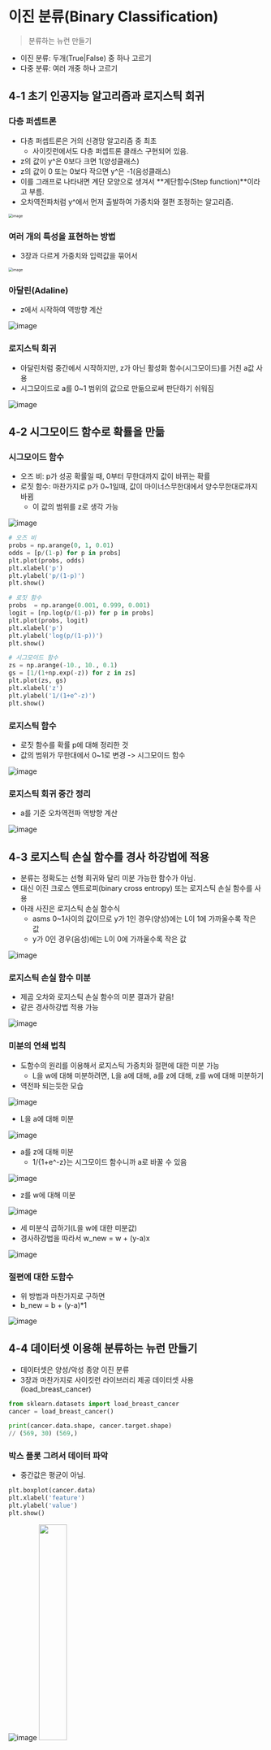 # 이진 분류(Binary Classification)

> 분류하는 뉴런 만들기

- 이진 분류: 두개(True|False) 중 하나 고르기
- 다중 분류: 여러 개중 하나 고르기

## 4-1 초기 인공지능 알고리즘과 로지스틱 회귀

### 다층 퍼셉트론

- 다층 퍼셉트론은 거의 신경망 알고리즘 중 최초
  - 사이킷런에서도 다층 퍼셉트론 클래스 구현되어 있음.
- z의 값이 y^은 0보다 크면 1(양성클래스)
- z의 값이 0 또는 0보다 작으면 y^은 -1(음성클래스)
- 이를 그래프로 나타내면 계단 모양으로 생겨서 **계단함수(Step function)**이라고 부름.
- 오차역전파처럼 y^에서 먼저 출발하여 가중치와 절편 조정하는 알고리즘.

<img src="https://user-images.githubusercontent.com/47033052/105458293-9aca5580-5ccb-11eb-94d5-8ffcd9fe0c69.png" alt="image" style="zoom:50%;" />



### 여러 개의 특성을 표현하는 방법

- 3장과 다르게 가중치와 입력값을 묶어서

<img src="https://user-images.githubusercontent.com/47033052/105461579-c996fa80-5cd0-11eb-9f14-5a434df1cbf3.png" alt="image" style="zoom:50%;" />



### 아달린(Adaline)

- z에서 시작하여 역방향 계산

![image](https://user-images.githubusercontent.com/47033052/105462036-6bb6e280-5cd1-11eb-80f4-d2296ba5bb2f.png)

### 로지스틱 회귀

- 아달린처럼 중간에서 시작하지만, z가 아닌 활성화 함수(시그모이드)를 거친 a값 사용
- 시그모이드로 a를 0~1 범위의 값으로 만듦으로써 판단하기 쉬워짐

![image](https://user-images.githubusercontent.com/47033052/105462479-057e8f80-5cd2-11eb-937c-4fc795d9f1d1.png)



## 4-2 시그모이드 함수로 확률을 만듦

### 시그모이드 함수

- 오즈 비: p가 성공 확률일 때, 0부터 무한대까지 값이 바뀌는 확률
- 로짓 함수: 마찬가지로 p가 0~1일때, 값이 마이너스무한대에서 양수무한대로까지 바뀜
  - 이 값의 범위를 z로 생각 가능

![image](https://user-images.githubusercontent.com/47033052/105463104-eaf8e600-5cd2-11eb-8f51-45a712f1535b.png)

```python
# 오즈 비
probs = np.arange(0, 1, 0.01)
odds = [p/(1-p) for p in probs]
plt.plot(probs, odds)
plt.xlabel('p')
plt.ylabel('p/(1-p)')
plt.show()

# 로짓 함수
probs  = np.arange(0.001, 0.999, 0.001)
logit = [np.log(p/(1-p)) for p in probs]
plt.plot(probs, logit)
plt.xlabel('p')
plt.ylabel('log(p/(1-p))')
plt.show()

# 시그모이드 함수
zs = np.arange(-10., 10., 0.1)
gs = [1/(1+np.exp(-z)) for z in zs]
plt.plot(zs, gs)
plt.xlabel('z')
plt.ylabel('1/(1+e^-z)')
plt.show()
```



### 로지스틱 함수

- 로짓 함수를 확률 p에 대해 정리한 것
- 값의 범위가 무한대에서 0~1로 변경 -> 시그모이드 함수

![image](https://user-images.githubusercontent.com/47033052/105463383-55aa2180-5cd3-11eb-8d6c-9f0390c0486e.png)



### 로지스틱 회귀 중간 정리

- a를 기준 오차역전파 역방향 계산

![image](https://user-images.githubusercontent.com/47033052/105463586-a0c43480-5cd3-11eb-9850-dd77844fc8a6.png)



## 4-3 로지스틱 손실 함수를 경사 하강법에 적용

- 분류는 정확도는 선형 회귀와 달리 미분 가능한 함수가 아님.
- 대신 이진 크로스 엔트로피(binary cross entropy) 또는 로지스틱 손실 함수를 사용 
- 아래 사진은 로지스틱 손실 함수식
  - asms 0~1사이의 값이므로 y가 1인 경우(양성)에는 L이 1에 가까울수록  작은 값
  - y가 0인 경우(음성)에는 L이 0에 가까울수록  작은 값

![image](https://user-images.githubusercontent.com/47033052/105464573-25fc1900-5cd5-11eb-92b4-14b5f2a28db3.png)



### 로지스틱 손실 함수 미분

- 제곱 오차와 로지스틱 손실 함수의 미분 결과가 같음!
- 같은 경사하강법 적용 가능

![image](https://user-images.githubusercontent.com/47033052/105464743-5c399880-5cd5-11eb-84de-4ddde883cdc7.png)



### 미분의 연쇄 법칙

- 도함수의 원리를 이용해서 로지스틱 가중치와 절편에 대한 미분 가능
  - L을 w에 대해 미분하려면, L을 a에 대해, a를 z에 대해, z를 w에 대해 미분하기
- 역전파 되는듯한 모습

![image](https://user-images.githubusercontent.com/47033052/105465458-47a9d000-5cd6-11eb-9f6f-c61fa40e0777.png)

- L을 a에 대해 미분

![image](https://user-images.githubusercontent.com/47033052/105465933-eb937b80-5cd6-11eb-9a46-5b58a7aad6f4.png)

- a를 z에 대해 미분
  - 1/{1+e^-z}는 시그모이드 함수니까 a로 바꿀 수 있음

![image](https://user-images.githubusercontent.com/47033052/105466334-6a88b400-5cd7-11eb-8259-6c4ca4404188.png)

- z를 w에 대해 미분

![image](https://user-images.githubusercontent.com/47033052/105467020-6f9a3300-5cd8-11eb-8147-e4bce3a012a4.png)

- 세 미분식 곱하기(L을 w에 대한 미분값)
- 경사하강법을 따라서 w_new = w + (y-a)x

![image](https://user-images.githubusercontent.com/47033052/105467187-ad975700-5cd8-11eb-871c-4502e0d6faec.png)



### 절편에 대한 도함수

- 위 방법과 마찬가지로 구하면
- b_new = b + (y-a)*1

![image](https://user-images.githubusercontent.com/47033052/105468353-3ebafd80-5cda-11eb-90e1-8d8875b8ad24.png)



## 4-4 데이터셋 이용해 분류하는 뉴런 만들기

- 데이터셋은 양성/악성 종양 이진 분류
- 3장과 마찬가지로 사이킷런 라이브러리 제공 데이터셋 사용(load_breast_cancer)

``` python
from sklearn.datasets import load_breast_cancer
cancer = load_breast_cancer()

print(cancer.data.shape, cancer.target.shape)
// (569, 30) (569,)
```

### 박스 플롯 그려서 데이터 파악

- 중간값은 평균이 아님.

``` python
plt.boxplot(cancer.data)
plt.xlabel('feature')
plt.ylabel('value')
plt.show()
```

![image](https://user-images.githubusercontent.com/47033052/105479577-f6a2d780-5ce7-11eb-9cf1-05ed3aa4fa5a.png) <img src="https://user-images.githubusercontent.com/47033052/105480481-256d7d80-5ce9-11eb-8939-3b89afcea9b3.png" width="33%" />

### 타깃 데이터 확인 및 훈련 데이터 준비

``` python
# 타깃 데이터 확인
np.unique(cancer.target, return_counts=True)
# (array([0, 1]), array([212, 357]))
# 음성(정상): 212개, 양성(악성): 357개
    
# 훈련 데이터
x = cancer.data
y = cancer.target
```



## 4-5 로지스틱 회귀 모델 생성

- 일반화 성능을 평가하기 위해 훈련set 테스트set 나누기

![image](https://user-images.githubusercontent.com/47033052/105480334-f22aee80-5ce8-11eb-9a13-8eef7f14572f.png)

### 훈련 dataset을 훈련 dataset과 테스트 dataset으로 나누는 규칙

- 테스트set보다 훈련set이 더 많아야 함.
- 훈련 dataset을 나누기 전, 양성/음성 클래스가 어느 한 쪽에 몰리지 않도록 골고루 섞어야 함.
- 코드

``` python
from sklearn.model_selection import train_test_split

# 75:25(기본값) split
# stratify: 양성/음성 훈련이랑 테스트 비율 동일하게 
x_train, x_test, y_train, y_test = train_test_split(x, y, stratify=y, test_size=0.2, random_state=42)

# 분할 결과 확인(비율 비슷)
print(x_train.shape, x_test.shape)
# (455, 30) (114, 30)

np.unique(y_train, return_counts=True)
# (array([0, 1]), array([170, 285]))
np.unique(y_test, return_counts=True)
```



### 로지스틱 뉴런 구현

- 클래스

``` python
class LogisticNeuron:
    
    def __init__(self):
        self.w = None		# 특성의 개수가 유동적이라 미리 초기화 안함.
        self.b = None

    def forpass(self, x):
        z = np.sum(x * self.w) + self.b  # 곱한 원소들 한번에 더하는 원소별 연산
        return z

    def backprop(self, x, err):
        w_grad = x * err    # 가중치에 대한 그래디언트
        b_grad = 1 * err    # 절편에 대한 그래디언트
        return w_grad, b_grad

    # 시그모이드
    def activation(self, z):
        z = np.clip(z, -100, None) # 안전한 np.exp() 계산을 위해
        a = 1 / (1 + np.exp(-z))  # 시그모이드 계산
        return a
        
    def fit(self, x, y, epochs=100):
        self.w = np.ones(x.shape[1])      # 가중치를 초기화(열 개수 size의 1 원소 가진 배열)
        self.b = 0                        # 절편을 초기화
        for i in range(epochs):           # epochs만큼 반복
            for x_i, y_i in zip(x, y):    # 모든 샘플에 대해 반복
                z = self.forpass(x_i)     # 정방향 계산
                a = self.activation(z)    # 활성화 함수 적용
                err = -(y_i - a)          # 오차 계산
                w_grad, b_grad = self.backprop(x_i, err) # 역방향 계산
                self.w -= w_grad          # 가중치 업데이트
                self.b -= b_grad          # 절편 업데이트
    
    def predict(self, x):
        z = [self.forpass(x_i) for x_i in x]    # 정방향 계산
        a = self.activation(np.array(z))        # 활성화 함수 적용
        return a > 0.5
```

- 모델 훈련 및 결과 확인

``` python
neuron = LogisticNeuron()
neuron.fit(x_train, y_train)

np.mean(neuron.predict(x_test) == y_test)
# 0.8245614035087719
```

 

## 4-6 로지스틱 회귀 뉴런으로 단일층 신경망 만듦

- 로지스틱 회귀 = 가장 작은 신경망 단위
- 로지스틱이 쌓여서 신경망 알고리즘을 구현함
- 은닉층이 하나 이상이면 딥러닝, 심층 신경망 
- 은닉층이 없으면, 단일 신경망 = 로지스틱 회귀
- 이 단원에서는 활성화 함수가 시그모이드 함수
- 보통 입력층은 입력 데이터이며 라이브러리에 입력층 클래스가 존재하더라도 따로 알고리즘이 있지 않음.

![image](https://user-images.githubusercontent.com/47033052/105484869-636da000-5cef-11eb-8f5f-52a592097605.png)



### 손실 함수 결과값 추가한 단일층 신경망

- 에포크마다 랜덤으로 훈련 샘플을 섞어 fit

``` python
class SingleLayer:
    
    def __init__(self):
        self.w = None
        self.b = None
        self.losses = []

    def forpass(self, x):
        z = np.sum(x * self.w) + self.b  # 직선 방정식을 계산합니다
        return z

    def backprop(self, x, err):
        w_grad = x * err    # 가중치에 대한 그래디언트를 계산합니다
        b_grad = 1 * err    # 절편에 대한 그래디언트를 계산합니다
        return w_grad, b_grad

    def activation(self, z):
        z = np.clip(z, -100, None) # 안전한 np.exp() 계산을 위해
        a = 1 / (1 + np.exp(-z))  # 시그모이드 계산
        return a
        
    def fit(self, x, y, epochs=100):
        self.w = np.ones(x.shape[1])               # 가중치를 초기화
        self.b = 0                                 # 절편을 초기화
        for i in range(epochs):                    # epochs만큼 반복
            loss = 0
            # 인덱스를 랜덤
            indexes = np.random.permutation(np.arange(len(x)))
            for i in indexes:                      # 모든 샘플에 대해 반복
                z = self.forpass(x[i])             # 정방향 계산
                a = self.activation(z)             # 활성화 함수 적용
                err = -(y[i] - a)                  # 오차 계산
                w_grad, b_grad = self.backprop(x[i], err) # 역방향 계산
                self.w -= w_grad                   # 가중치 업데이트
                self.b -= b_grad                   # 절편 업데이트
                # 안전한 로그 계산을 위해 클리핑한 후 손실을 누적
                a = np.clip(a, 1e-10, 1-1e-10)
                loss += -(y[i]*np.log(a)+(1-y[i])*np.log(1-a))
            # 에포크마다 평균 손실(로지스틱 손실)을 저장
            self.losses.append(loss/len(y))
    
    def predict(self, x):
        z = [self.forpass(x_i) for x_i in x]     # 정방향 계산
        return np.array(z) > 0                   # 스텝 함수 적용
    
    def score(self, x, y):
        return np.mean(self.predict(x) == y)
```

### 모델 훈련 결과 확인

``` python
layer = SingleLayer()
layer.fit(x_train, y_train)
layer.score(x_test, y_test)
# 0.9298245614035088
```

``` python
plt.plot(layer.losses)
plt.xlabel('epoch')
plt.ylabel('loss')
plt.show()
```

![image](https://user-images.githubusercontent.com/47033052/105485535-64eb9800-5cf0-11eb-9975-88924f3795e6.png)



### 여러가지 경사 하강법

- 확률적 경사 하강법: 무작위로 샘플을 뽑아 여러 방향으로 흐르게 함으로써 그레이디언트 계산
- 배치 경사 하강법: 전체 샘플 모두 뽑아 한번에 그레이디언트 계산
- 데이터셋이 너무 클때는 배치가 좋지만, 확률적 경사 하강법은 데이터를 하나씩 꺼내쓰기 때문에 빠르게 최적의 가중치 다다를 수 있음.
- 이를 절충한 미니 배치 하강법 사용함.
  - 미니 배치 하강법: 전체 샘플 중 몇개를 무작위로 선택해서 그레이디언트 계산

![image](https://user-images.githubusercontent.com/47033052/105486130-5651b080-5cf1-11eb-8648-14be72e279f0.png)



## 4-7 사이킷런으로 로지스틱 회귀 수행

- `loss='log'`: 손실함수는 로지스틱 손실함수로

``` python
from sklearn.linear_model import SGDClassifier

sgd = SGDClassifier(loss='log', max_iter=100, tol=1e-3, random_state=42)
sgd.fit(x_train, y_train)
sgd.score(x_test, y_test)
# 0.8333333333333334

sgd.predict(x_test[0:10])
# array([0, 1, 0, 0, 0, 0, 1, 0, 0, 0])
```